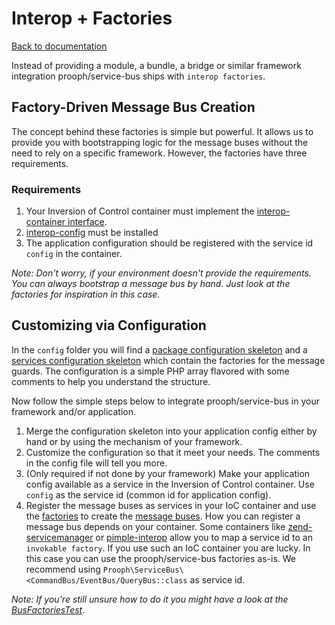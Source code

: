 # Interop + Factories

[Back to documentation](../README.md#documentation)

Instead of providing a module, a bundle, a bridge or similar framework integration prooph/service-bus ships with
`interop factories`.

## Factory-Driven Message Bus Creation

The concept behind these factories is simple but powerful. It allows us to provide you with bootstrapping logic for
the message buses without the need to rely on a specific framework. However, the factories have three requirements.

### Requirements

1. Your Inversion of Control container must implement the [interop-container interface](https://github.com/container-interop/container-interop).
2. [interop-config](https://github.com/sandrokeil/interop-config) must be installed 
3. The application configuration should be registered with the service id `config` in the container.

*Note: Don't worry, if your environment doesn't provide the requirements. You can
always bootstrap a message bus by hand. Just look at the factories for inspiration in this case.*

## Customizing via Configuration

In the `config` folder you will find a [package configuration skeleton](../config/prooph_service_bus.config.php)
and a [services configuration skeleton](../config/services.config.php) which contain the factories for the message guards.
The configuration is a simple PHP array flavored with some comments to help you understand the structure.

Now follow the simple steps below to integrate prooph/service-bus in your framework and/or application.

1. Merge the configuration skeleton into your application config either by hand or by using the mechanism of your framework.
2. Customize the configuration so that it meet your needs. The comments in the config file will tell you more.
3. (Only required if not done by your framework) Make your application config available as a service in the
Inversion of Control container. Use `config` as the service id (common id for application config).
4. Register the message buses as services in your IoC container and use the [factories](../src/Container) to create the [message buses](../src).
How you can register a message bus depends on your container. Some containers like [zend-servicemanager](https://github.com/zendframework/zend-servicemanager)
or [pimple-interop](https://github.com/moufmouf/pimple-interop) allow you to map a service id to an `invokable factory`.
If you use such an IoC container you are lucky. In this case you can use the prooph/service-bus factories as-is.
We recommend using `Prooph\ServiceBus\<CommandBus/EventBus/QueryBus::class` as service id.

*Note: If you're still unsure how to do it you might have a look at the [BusFactoriesTest](../tests/Container/BusFactoriesTest.php)*.
